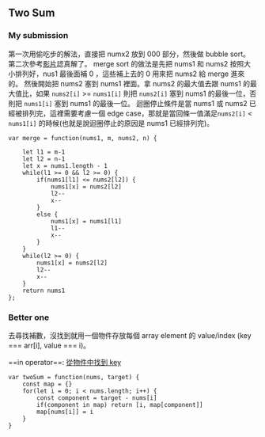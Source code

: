 ## Two Sum

### My submission

第一次用偷吃步的解法，直接把 numx2 放到 000 部分，然後做 bubble sort。
第二次參考[影片](https://www.youtube.com/watch?v=0PHGaGma6j8)認真解了。
merge sort 的做法是先把 nums1 和 nums2 按照大小排列好，nus1 最後面補 0 ，這些補上去的 0 用來把 nums2 給 merge 進來的。
然後開始把 nums2 塞到 nums1 裡面。拿 nums2 的最大值去跟 nums1 的最大值比，如果 `nums2[i]` >= `nums1[i]` 則把 `nums2[i]` 塞到 nums1 的最後一位，否則把 `nums1[i]` 塞到 nums1 的最後一位。
迴圈停止條件是當 nums1 或 nums2 已經被排列完，這裡需要考慮一個 edge case，那就是當回條一值滿足`nums2[i]` < `nums1[i]` 的時候(也就是說迴圈停止的原因是 nums1 已經排列完)。

```javascript=
var merge = function(nums1, m, nums2, n) {

    let l1 = m-1
    let l2 = n-1
    let x = nums1.length - 1
    while(l1 >= 0 && l2 >= 0) {
        if(nums1[l1] <= nums2[l2]) {
            nums1[x] = nums2[l2]
            l2--
            x--
        }
        else {
            nums1[x] = nums1[l1]
            l1--
            x--
        }
    }
    while(l2 >= 0) {
        nums1[x] = nums2[l2]
        l2--
        x--
    }
    return nums1
};
```

### Better one

去尋找補數，沒找到就用一個物件存放每個 array element 的 value/index (key === arr[i], value === i)。

==in operator==: [從物件中找到 key](https://developer.mozilla.org/en-US/docs/Web/JavaScript/Reference/Operators/in)
```javascript=
var twoSum = function(nums, target) {
    const map = {}
    for(let i = 0; i < nums.length; i++) {
        const component = target - nums[i]
        if(component in map) return [i, map[component]]
        map[nums[i]] = i
    }
}
```